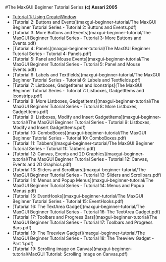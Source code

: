 #The MaxGUI Beginner Tutorial Series
**(c) Assari 2005**

* [Tutorial 1: Using CreateWindow](maxgui-beginner-tutorial/the-maxgui-beginner-tutorial-series-tutorial1-using-createWindow.pdf)
* [Tutorial 2: Buttons and Events](maxgui-beginner-tutorial/The MaxGUI Beginner Tutorial Series - Tutorial 2: Buttons and Events.pdf)
* [Tutorial 3: More Buttons and Events](maxgui-beginner-tutorial/The MaxGUI Beginner Tutorial Series - Tutorial 3: More Buttons and Events.pdf)
* [Tutorial 4: Panels](maxgui-beginner-tutorial/The MaxGUI Beginner Tutorial Series - Tutorial 4: Panels.pdf)
* [Tutorial 5: Panel and Mouse Events](maxgui-beginner-tutorial/The MaxGUI Beginner Tutorial Series - Tutorial 5: Panel and Mouse Events.pdf)
* [Tutorial 6: Labels and Textfields](maxgui-beginner-tutorial/The MaxGUI Beginner Tutorial Series - Tutorial 6: Labels and Textfields.pdf)
* [Tutorial 7: Listboxes, GadgetItems and Iconstrips](The MaxGUI Beginner Tutorial Series - Tutorial 7: Listboxes, GadgetItems and Iconstrips.pdf)
* [Tutorial 8: More Listboxes, GadgetItems](maxgui-beginner-tutorial/The MaxGUI Beginner Tutorial Series - Tutorial 8: More Listboxes, GadgetItems.pdf)
* [Tutorial 9: Listboxes, Modify and Insert GadgetItems](maxgui-beginner-tutorial/The MaxGUI Beginner Tutorial Series - Tutorial 9: Listboxes, Modify and Insert GadgetItems.pdf)
* [Tutorial 10: ComboBoxes](maxgui-beginner-tutorial/The MaxGUI Beginner Tutorial Series - Tutorial 10:  ComboBoxes.pdf)
* [Tutorial 11: Tabbers](maxgui-beginner-tutorial/The MaxGUI Beginner Tutorial Series - Tutorial 11:  Tabbers.pdf)
* [Tutorial 12: Canvas, Events and 2D Graphics](maxgui-beginner-tutorial/The MaxGUI Beginner Tutorial Series - Tutorial 12:  Canvas, Events and 2D Graphics.pdf)
* [Tutorial 13: Sliders and Scrollbars](maxgui-beginner-tutorial/The MaxGUI Beginner Tutorial Series - Tutorial 13:  Sliders and Scrollbars.pdf)
* [Tutorial 14: Menus and Popup Menus](maxgui-beginner-tutorial/The MaxGUI Beginner Tutorial Series - Tutorial 14:  Menus and Popup Menus.pdf)
* [Tutorial 15: EventHooks](maxgui-beginner-tutorial/The MaxGUI Beginner Tutorial Series - Tutorial 15:  EventHooks.pdf)
* [Tutorial 16: The TextArea Gadget](maxgui-beginner-tutorial/The MaxGUI Beginner Tutorial Series - Tutorial 16:  The TextArea Gadget.pdf)
* [Tutorial 17: Toolbars and Progress Bars](maxgui-beginner-tutorial/The MaxGUI Beginner Tutorial Series - Tutorial 17:  Toolbars and Progress Bars.pdf)
* [Tutorial 18: The Treeview Gadget](maxgui-beginner-tutorial/The MaxGUI Beginner Tutorial Series - Tutorial 18:  The Treeview Gadget - Part 1.pdf)
* [Tutorial 19: Scrolling image on Canvas](maxgui-beginner-tutorial/MaxGUI Tutorial: Scrolling image on Canvas.pdf)

